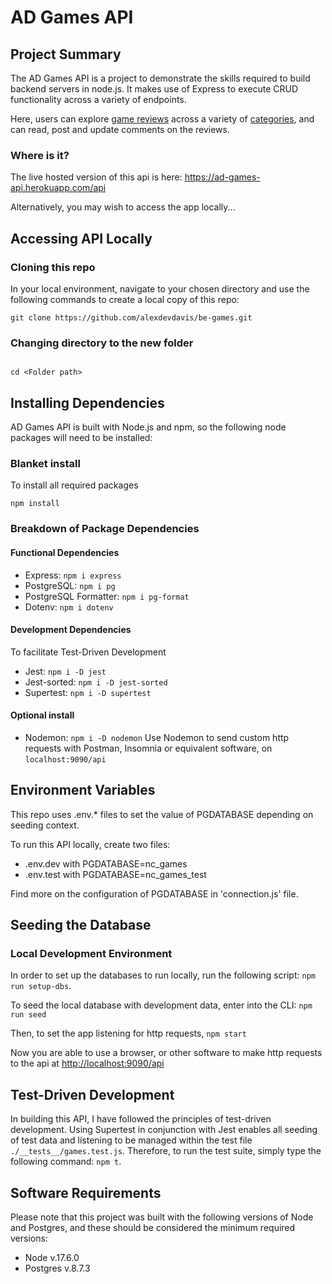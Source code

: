 # AD Games API

## Project Summary

The AD Games API is a project to demonstrate the skills required to build backend servers in node.js.
It makes use of Express to execute CRUD functionality across a variety of endpoints.

Here, users can explore [game reviews](https://ad-games-api.herokuapp.com/api/reviews) across a variety of [categories](https://ad-games-api.herokuapp.com/api/categories), and can read, post and update comments on the reviews.

### Where is it?

The live hosted version of this api is here:
<https://ad-games-api.herokuapp.com/api>

Alternatively, you may wish to access the app locally...

## Accessing API Locally

### Cloning this repo

In your local environment, navigate to your chosen directory and use the following commands to create a local copy of this repo:

``` git clone https://github.com/alexdevdavis/be-games.git ```

### Changing directory to the new folder

```

cd <Folder path>
```

## Installing Dependencies

AD Games API is built with Node.js and npm, so the following node packages will need to be installed:

### Blanket install
To install all required packages
```
npm install
```
### Breakdown of Package Dependencies

#### Functional Dependencies

- Express:  ```npm i express```
- PostgreSQL:  ```npm i pg```
- PostgreSQL Formatter:  ```npm i pg-format```
- Dotenv: ```npm i dotenv```

#### Development Dependencies

To facilitate Test-Driven Development

- Jest:  ```npm i -D jest```
- Jest-sorted:  ```npm i -D jest-sorted```
- Supertest:  ```npm i -D supertest```

#### Optional install

- Nodemon: ```npm i -D nodemon```
Use Nodemon to send custom http requests with Postman, Insomnia or equivalent software, on ```localhost:9090/api```

## Environment Variables

This repo uses .env.* files to set the value of PGDATABASE depending on seeding context.

To run this API locally, create two files:

- .env.dev with PGDATABASE=nc_games
- .env.test with PGDATABASE=nc_games_test

Find more on the configuration of PGDATABASE in 'connection.js' file.

## Seeding the Database

### Local Development Environment

In order to set up the databases to run locally, run the following script: ```npm run setup-dbs```.

To seed the local database with development data, enter into the CLI: ```npm run seed```

Then, to set the app listening for http requests, ```npm start```

Now you are able to use a browser, or other software to make http requests to the api at <http://localhost:9090/api>

## Test-Driven Development

In building this API, I have followed the principles of test-driven development. Using Supertest in conjunction with Jest enables all seeding of test data and listening to be managed within the test file ```./__tests__/games.test.js```.
Therefore, to run the test suite, simply type the following command: ```npm t```.

## Software Requirements

Please note that this project was built with the following versions of Node and Postgres, and these should be considered the minimum required versions:

- Node v.17.6.0
- Postgres v.8.7.3
